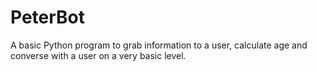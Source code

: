 PeterBot
========

A basic Python program to grab information to a user, calculate age and converse with a user on a very basic level.
